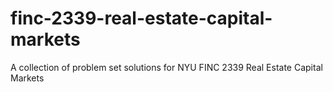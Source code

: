 # finc-2339-real-estate-capital-markets
A collection of problem set solutions for NYU FINC 2339 Real Estate Capital Markets
